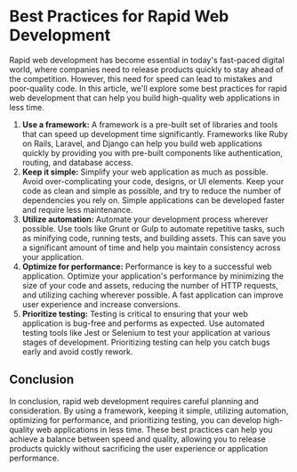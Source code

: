 # Best Practices for Rapid Web Development

Rapid web development has become essential in today's fast-paced digital world, where companies need to release products quickly to stay ahead of the competition. However, this need for speed can lead to mistakes and poor-quality code. In this article, we'll explore some best practices for rapid web development that can help you build high-quality web applications in less time.

1. **Use a framework:** A framework is a pre-built set of libraries and tools that can speed up development time significantly. Frameworks like Ruby on Rails, Laravel, and Django can help you build web applications quickly by providing you with pre-built components like authentication, routing, and database access.
2. **Keep it simple:** Simplify your web application as much as possible. Avoid over-complicating your code, designs, or UI elements. Keep your code as clean and simple as possible, and try to reduce the number of dependencies you rely on. Simple applications can be developed faster and require less maintenance.
3. **Utilize automation:** Automate your development process wherever possible. Use tools like Grunt or Gulp to automate repetitive tasks, such as minifying code, running tests, and building assets. This can save you a significant amount of time and help you maintain consistency across your application.
4. **Optimize for performance:** Performance is key to a successful web application. Optimize your application's performance by minimizing the size of your code and assets, reducing the number of HTTP requests, and utilizing caching wherever possible. A fast application can improve user experience and increase conversions.
5. **Prioritize testing:** Testing is critical to ensuring that your web application is bug-free and performs as expected. Use automated testing tools like Jest or Selenium to test your application at various stages of development. Prioritizing testing can help you catch bugs early and avoid costly rework.

## Conclusion

In conclusion, rapid web development requires careful planning and consideration. By using a framework, keeping it simple, utilizing automation, optimizing for performance, and prioritizing testing, you can develop high-quality web applications in less time. These best practices can help you achieve a balance between speed and quality, allowing you to release products quickly without sacrificing the user experience or application performance.
